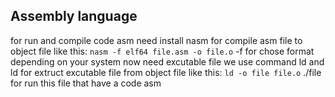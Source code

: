 ## Assembly language

for run and compile code asm need install nasm for compile asm file to object file like this:
        ```nasm -f elf64 file.asm -o file.o```
              -f for chose format depending on your system
now need excutable file we use command ld and ld for extruct excutable file from object file like this:
        ```ld -o file file.o```
./file for run this file that have a code asm 
